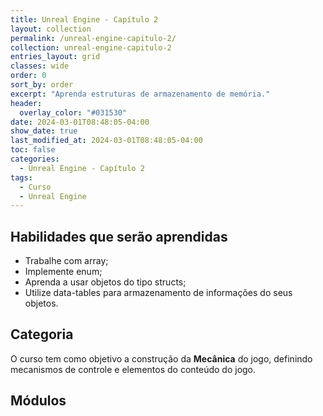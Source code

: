 ```yaml
---
title: Unreal Engine - Capítulo 2
layout: collection
permalink: /unreal-engine-capitulo-2/
collection: unreal-engine-capitulo-2
entries_layout: grid
classes: wide
order: 0
sort_by: order
excerpt: "Aprenda estruturas de armazenamento de memória."
header:
  overlay_color: "#031530"
date: 2024-03-01T08:48:05-04:00
show_date: true
last_modified_at: 2024-03-01T08:48:05-04:00
toc: false
categories:
  - Unreal Engine - Capítulo 2
tags:
  - Curso
  - Unreal Engine
---
```


## Habilidades que serão aprendidas

- Trabalhe com array;
- Implemente enum;
- Aprenda a usar objetos do tipo structs;
- Utilize data-tables para armazenamento de informações do seus objetos. 

## Categoria

O curso tem como objetivo a construção da **Mecânica** do jogo, definindo mecanismos de controle e elementos do conteúdo do jogo.

## Módulos
